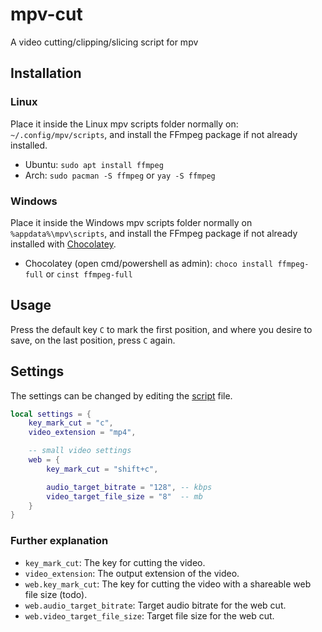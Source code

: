 # mpv-cut
A video cutting/clipping/slicing script for mpv

## Installation
### Linux
Place it inside the Linux mpv scripts folder normally on: `~/.config/mpv/scripts`, and install the FFmpeg package if not already installed.
- Ubuntu: `sudo apt install ffmpeg`
- Arch: `sudo pacman -S ffmpeg` or `yay -S ffmpeg`

### Windows
Place it inside the Windows mpv scripts folder normally on `%appdata%\mpv\scripts`, and install the FFmpeg package if not already installed with [Chocolatey](https://chocolatey.org/install).
- Chocolatey (open cmd/powershell as admin): `choco install ffmpeg-full` or `cinst ffmpeg-full`

## Usage
Press the default key `C` to mark the first position, and where you desire to save, on the last position, press `C` again.

## Settings
The settings can be changed by editing the [script](https://github.com/b1scoito/mpv-cut/blob/main/mpv_cut.lua#L7) file.
```lua
local settings = {
    key_mark_cut = "c",
    video_extension = "mp4",

    -- small video settings
    web = {
        key_mark_cut = "shift+c",

        audio_target_bitrate = "128", -- kbps
        video_target_file_size = "8"  -- mb
    }
}
```

### Further explanation

- `key_mark_cut`: The key for cutting the video.
- `video_extension`: The output extension of the video.
- `web.key_mark_cut`: The key for cutting the video with a shareable web file size (todo).
- `web.audio_target_bitrate`: Target audio bitrate for the web cut.
- `web.video_target_file_size`: Target file size for the web cut.
